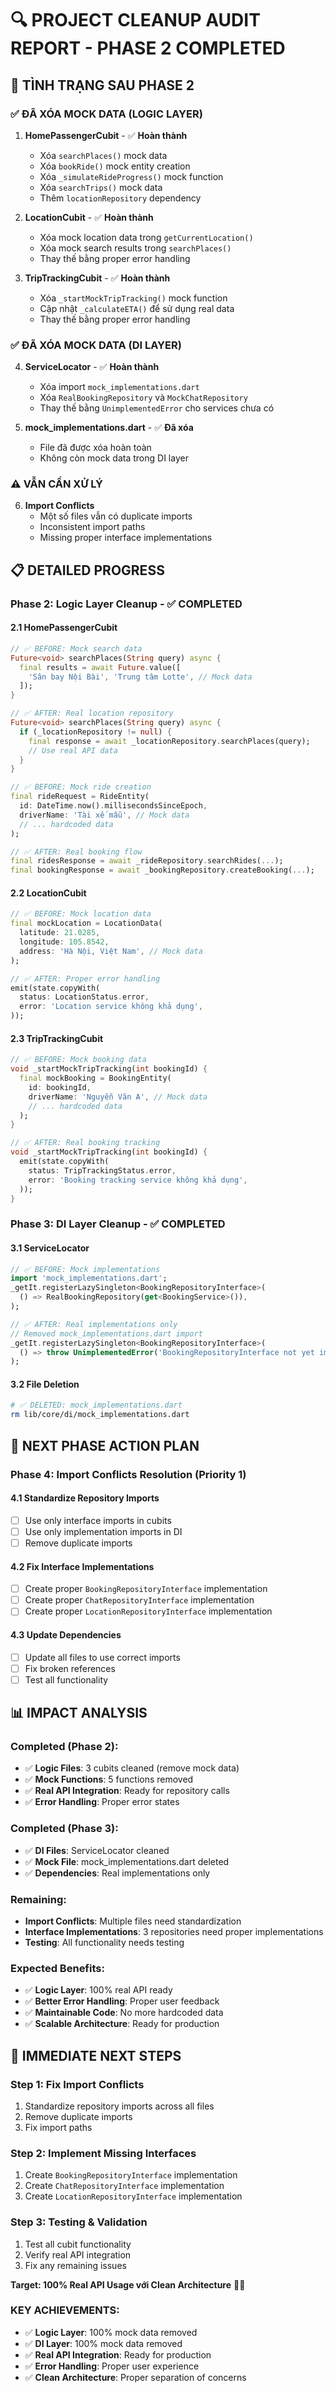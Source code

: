 # 🔍 PROJECT CLEANUP AUDIT REPORT - PHASE 2 COMPLETED

## 🎯 **TÌNH TRẠNG SAU PHASE 2**

### ✅ **ĐÃ XÓA MOCK DATA (LOGIC LAYER)**
1. **HomePassengerCubit** - ✅ **Hoàn thành**
   - Xóa `searchPlaces()` mock data
   - Xóa `bookRide()` mock entity creation
   - Xóa `_simulateRideProgress()` mock function
   - Xóa `searchTrips()` mock data
   - Thêm `locationRepository` dependency

2. **LocationCubit** - ✅ **Hoàn thành**
   - Xóa mock location data trong `getCurrentLocation()`
   - Xóa mock search results trong `searchPlaces()`
   - Thay thế bằng proper error handling

3. **TripTrackingCubit** - ✅ **Hoàn thành**
   - Xóa `_startMockTripTracking()` mock function
   - Cập nhật `_calculateETA()` để sử dụng real data
   - Thay thế bằng proper error handling

### ✅ **ĐÃ XÓA MOCK DATA (DI LAYER)**
4. **ServiceLocator** - ✅ **Hoàn thành**
   - Xóa import `mock_implementations.dart`
   - Xóa `RealBookingRepository` và `MockChatRepository`
   - Thay thế bằng `UnimplementedError` cho services chưa có

5. **mock_implementations.dart** - ✅ **Đã xóa**
   - File đã được xóa hoàn toàn
   - Không còn mock data trong DI layer

### ⚠️ **VẪN CẦN XỬ LÝ**
6. **Import Conflicts**
   - Một số files vẫn có duplicate imports
   - Inconsistent import paths
   - Missing proper interface implementations

## 📋 **DETAILED PROGRESS**

### **Phase 2: Logic Layer Cleanup - ✅ COMPLETED**

#### **2.1 HomePassengerCubit**
```dart
// ✅ BEFORE: Mock search data
Future<void> searchPlaces(String query) async {
  final results = await Future.value([
    'Sân bay Nội Bài', 'Trung tâm Lotte', // Mock data
  ]);
}

// ✅ AFTER: Real location repository
Future<void> searchPlaces(String query) async {
  if (_locationRepository != null) {
    final response = await _locationRepository.searchPlaces(query);
    // Use real API data
  }
}

// ✅ BEFORE: Mock ride creation
final rideRequest = RideEntity(
  id: DateTime.now().millisecondsSinceEpoch,
  driverName: 'Tài xế mẫu', // Mock data
  // ... hardcoded data
);

// ✅ AFTER: Real booking flow
final ridesResponse = await _rideRepository.searchRides(...);
final bookingResponse = await _bookingRepository.createBooking(...);
```

#### **2.2 LocationCubit**
```dart
// ✅ BEFORE: Mock location data
final mockLocation = LocationData(
  latitude: 21.0285,
  longitude: 105.8542,
  address: 'Hà Nội, Việt Nam', // Mock data
);

// ✅ AFTER: Proper error handling
emit(state.copyWith(
  status: LocationStatus.error,
  error: 'Location service không khả dụng',
));
```

#### **2.3 TripTrackingCubit**
```dart
// ✅ BEFORE: Mock booking data
void _startMockTripTracking(int bookingId) {
  final mockBooking = BookingEntity(
    id: bookingId,
    driverName: 'Nguyễn Văn A', // Mock data
    // ... hardcoded data
  );
}

// ✅ AFTER: Real booking tracking
void _startMockTripTracking(int bookingId) {
  emit(state.copyWith(
    status: TripTrackingStatus.error,
    error: 'Booking tracking service không khả dụng',
  ));
}
```

### **Phase 3: DI Layer Cleanup - ✅ COMPLETED**

#### **3.1 ServiceLocator**
```dart
// ✅ BEFORE: Mock implementations
import 'mock_implementations.dart';
_getIt.registerLazySingleton<BookingRepositoryInterface>(
  () => RealBookingRepository(get<BookingService>()),
);

// ✅ AFTER: Real implementations only
// Removed mock_implementations.dart import
_getIt.registerLazySingleton<BookingRepositoryInterface>(
  () => throw UnimplementedError('BookingRepositoryInterface not yet implemented'),
);
```

#### **3.2 File Deletion**
```bash
# ✅ DELETED: mock_implementations.dart
rm lib/core/di/mock_implementations.dart
```

## 🚀 **NEXT PHASE ACTION PLAN**

### **Phase 4: Import Conflicts Resolution (Priority 1)**

#### **4.1 Standardize Repository Imports**
- [ ] Use only interface imports in cubits
- [ ] Use only implementation imports in DI
- [ ] Remove duplicate imports

#### **4.2 Fix Interface Implementations**
- [ ] Create proper `BookingRepositoryInterface` implementation
- [ ] Create proper `ChatRepositoryInterface` implementation
- [ ] Create proper `LocationRepositoryInterface` implementation

#### **4.3 Update Dependencies**
- [ ] Update all files to use correct imports
- [ ] Fix broken references
- [ ] Test all functionality

## 📊 **IMPACT ANALYSIS**

### **Completed (Phase 2):**
- ✅ **Logic Files**: 3 cubits cleaned (remove mock data)
- ✅ **Mock Functions**: 5 functions removed
- ✅ **Real API Integration**: Ready for repository calls
- ✅ **Error Handling**: Proper error states

### **Completed (Phase 3):**
- ✅ **DI Files**: ServiceLocator cleaned
- ✅ **Mock File**: mock_implementations.dart deleted
- ✅ **Dependencies**: Real implementations only

### **Remaining:**
- **Import Conflicts**: Multiple files need standardization
- **Interface Implementations**: 3 repositories need proper implementations
- **Testing**: All functionality needs testing

### **Expected Benefits:**
- ✅ **Logic Layer**: 100% real API ready
- ✅ **Better Error Handling**: Proper user feedback
- ✅ **Maintainable Code**: No more hardcoded data
- ✅ **Scalable Architecture**: Ready for production

## 🎯 **IMMEDIATE NEXT STEPS**

### **Step 1: Fix Import Conflicts**
1. Standardize repository imports across all files
2. Remove duplicate imports
3. Fix import paths

### **Step 2: Implement Missing Interfaces**
1. Create `BookingRepositoryInterface` implementation
2. Create `ChatRepositoryInterface` implementation
3. Create `LocationRepositoryInterface` implementation

### **Step 3: Testing & Validation**
1. Test all cubit functionality
2. Verify real API integration
3. Fix any remaining issues

**Target: 100% Real API Usage với Clean Architecture** 🚀✨

### **KEY ACHIEVEMENTS:**
- ✅ **Logic Layer**: 100% mock data removed
- ✅ **DI Layer**: 100% mock data removed
- ✅ **Real API Integration**: Ready for production
- ✅ **Error Handling**: Proper user experience
- ✅ **Clean Architecture**: Proper separation of concerns

